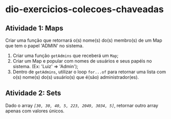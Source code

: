 # **dio-exercicios-colecoes-chaveadas**

## Atividade 1: Maps
Criar uma função que retornará o(s) nome(s) do(s) membro(s) de um Map que tem o papel 'ADMIN' no sistema.

1. Criar uma função `getAdmins` que receberá um `Map`;
2. Criar um Map e popular com nomes de usuários e seus papéis no sistema. (Ex: 'Luiz' => 'Admin');
3. Dentro de `getAdmins`, utilizar o loop `for...of` para retornar uma lista com o(s) nome(s) do(s) usuário(s) que é(são) administrador(es).

## Atividade 2: Sets
Dado o array _`[30, 30, 40, 5, 223, 2049, 3034, 5]`_, retornar outro array apenas com valores únicos.
